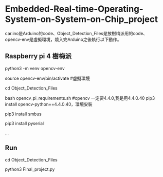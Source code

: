 # Embedded-Real-time-Operating-System-on-System-on-Chip_project

car.ino是Arduino的code、Object_Detection_Files是放樹梅派用的code、opencv-env是虛擬環境，燒入完Arduino之後執行以下動作。

**Raspberry pi 4 樹梅派**
-
python3 -m venv opencv-env

source opencv-env/bin/activate  #虛擬環境

cd Object_Detection_Files

bash opencv_pi_requirements.sh  #opencv 一定要4.4.0,我是用4.4.0.40 pip3 install opencv-python==4.4.0.40，環境安裝

pip3 install smbus 

pip3 install pyserial 

...

**Run**
-
cd Object_Detection_Files

python3 Final_project.py
